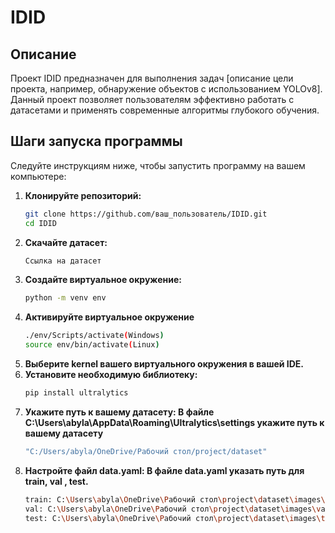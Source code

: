 # IDID

## Описание
Проект IDID предназначен для выполнения задач [описание цели проекта, например, обнаружение объектов с использованием YOLOv8]. Данный проект позволяет пользователям эффективно работать с датасетами и применять современные алгоритмы глубокого обучения.

## Шаги запуска программы
Следуйте инструкциям ниже, чтобы запустить программу на вашем компьютере:

1. **Клонируйте репозиторий:**
   ```bash
   git clone https://github.com/ваш_пользователь/IDID.git
   cd IDID
2. **Скачайте датасет:**
   ```bash
   Ссылка на датасет
4. **Создайте виртуальное окружение:**
   ```bash
   python -m venv env
5. **Активируйте виртуальное окружение**
   ```bash
   ./env/Scripts/activate(Windows)
   source env/bin/activate(Linux)
6. **Выберите kernel вашего виртуального окружения в вашей IDE.**
7. **Установите необходимую библиотеку:**
   ```bash
   pip install ultralytics
8. **Укажите путь к вашему датасету: В файле C:\Users\abyla\AppData\Roaming\Ultralytics\settings укажите путь к вашему датасету**
   ```bash
   "C:/Users/abyla/OneDrive/Рабочий стол/project/dataset"
9. **Настройте файл data.yaml: В файле data.yaml указать путь для train, val , test.**
   ```bash
   train: C:\Users\abyla\OneDrive\Рабочий стол\project\dataset\images\train
   val: C:\Users\abyla\OneDrive\Рабочий стол\project\dataset\images\val
   test: C:\Users\abyla\OneDrive\Рабочий стол\project\dataset\images\test
